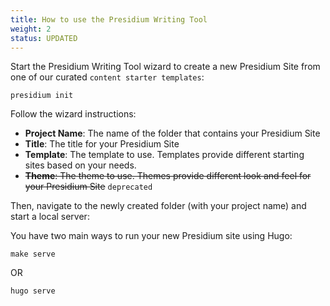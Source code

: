 ```yaml
---
title: How to use the Presidium Writing Tool
weight: 2
status: UPDATED
---
```


Start the Presidium Writing Tool wizard to create a new Presidium Site from one of our curated `content starter templates`:

```
presidium init
```

Follow the wizard instructions:

- **Project Name**: The name of the folder that contains your Presidium Site
- **Title**: The title for your Presidium Site
- **Template**: The template to use. Templates provide different starting sites based on your needs.
- ~~**Theme**: The theme to use. Themes provide different look and feel for your Presidium Site~~ `deprecated`

Then, navigate to the newly created folder (with your project name) and start a local server:

You have two main ways to run your new Presidium site using Hugo:
```
make serve
```
OR
```
hugo serve
```
